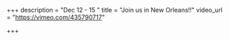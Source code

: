 +++
description = "Dec 12 - 15 "
title = "Join us in New Orleans!!"
video_url = "https://vimeo.com/435790717"

+++
